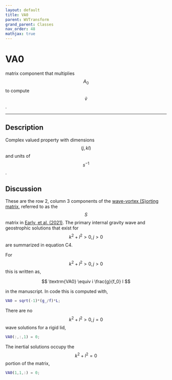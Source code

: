 ```yaml
---
layout: default
title: VA0
parent: WVTransform
grand_parent: Classes
nav_order: 48
mathjax: true
---
```


#  VA0

matrix component that multiplies $$A_0$$ to compute $$\tilde{v}$$.


---

## Description
Complex valued property with dimensions $$(j,kl)$$ and units of $$s^{-1}$$.

## Discussion

These are the row 2, column 3 components of the [wave-vortex (S)orting matrix](/mathematical-introduction/transformations.html), referred to as the $$S$$ matrix in [Early, et al. (2021)](https://doi.org/10.1017/jfm.2020.995). The primary internal gravity wave and geostrophic solutions that exist for $$k^2+l^2>0, j>0$$ are summarized in equation C4.

For $$k^2+l^2>0, j>0$$ this is written as,

$$
\textrm{VA0} \equiv i \frac{g}{f_0} l
$$

in the manuscript. In code this is computed with,

```matlab
VA0 = sqrt(-1)*(g_/f)*L;
```

There are no $$k^2+l^2>0, j=0$$ wave solutions for a rigid lid,

```matlab
VA0(:,:,1) = 0;
```

The inertial solutions occupy the $$k^2+l^2=0$$ portion of the matrix,

```matlab
VA0(1,1,:) = 0;
```

